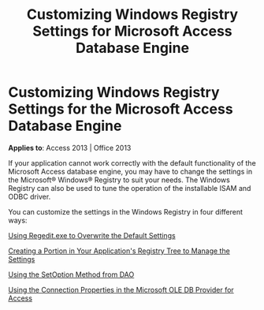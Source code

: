 ﻿---
title: Customizing Windows Registry Settings for Microsoft Access Database Engine
TOCTitle: Customizing Windows Registry Settings for the Microsoft Access Database Engine
ms:assetid: ca7e958a-ea26-d67d-45b9-10aeb1eac96b
ms:mtpsurl: https://msdn.microsoft.com/library/Ff834346(v=office.15)
ms:contentKeyID: 48547690
ms.date: 09/18/2015
mtps_version: v=office.15
f1_keywords:
- acmain11.chm1032168
f1_categories:
- Office.Version=v15
---

# Customizing Windows Registry Settings for the Microsoft Access Database Engine


**Applies to**: Access 2013 | Office 2013

If your application cannot work correctly with the default functionality of the Microsoft Access database engine, you may have to change the settings in the Microsoft® Windows® Registry to suit your needs. The Windows Registry can also be used to tune the operation of the installable ISAM and ODBC driver.

You can customize the settings in the Windows Registry in four different ways:

[Using Regedit.exe to Overwrite the Default Settings](https://msdn.microsoft.com/library/ff193205\(v=office.15\))

[Creating a Portion in Your Application's Registry Tree to Manage the Settings](https://msdn.microsoft.com/library/ff836342\(v=office.15\))

[Using the SetOption Method from DAO](https://msdn.microsoft.com/library/ff194471\(v=office.15\))

[Using the Connection Properties in the Microsoft OLE DB Provider for Access](https://msdn.microsoft.com/library/ff196356\(v=office.15\))

